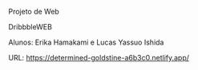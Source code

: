 Projeto de Web

DribbbleWEB

Alunos: Erika Hamakami e Lucas Yassuo Ishida

URL: https://determined-goldstine-a6b3c0.netlify.app/
